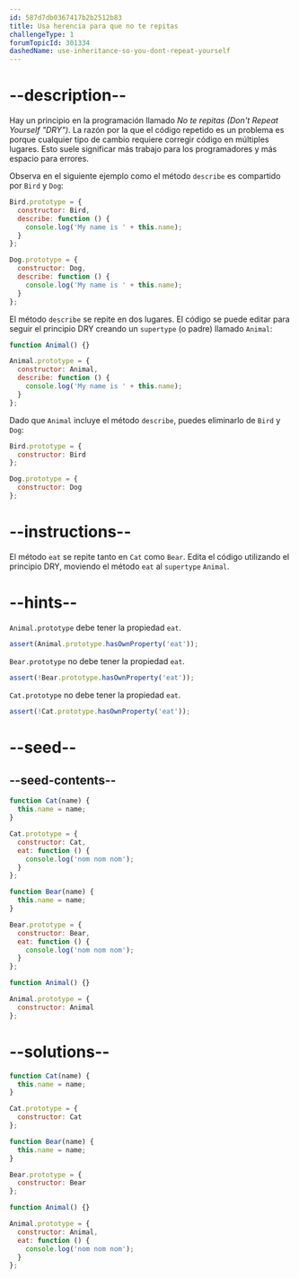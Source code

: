 ```yaml
---
id: 587d7db0367417b2b2512b83
title: Usa herencia para que no te repitas
challengeType: 1
forumTopicId: 301334
dashedName: use-inheritance-so-you-dont-repeat-yourself
---
```


# --description--

Hay un principio en la programación llamado <dfn>No te repitas (Don't Repeat Yourself "DRY")</dfn>. La razón por la que el código repetido es un problema es porque cualquier tipo de cambio requiere corregir código en múltiples lugares. Esto suele significar más trabajo para los programadores y más espacio para errores.

Observa en el siguiente ejemplo como el método `describe` es compartido por `Bird` y `Dog`:

```js
Bird.prototype = {
  constructor: Bird,
  describe: function () {
    console.log('My name is ' + this.name);
  }
};

Dog.prototype = {
  constructor: Dog,
  describe: function () {
    console.log('My name is ' + this.name);
  }
};
```

El método `describe` se repite en dos lugares. El código se puede editar para seguir el principio DRY creando un `supertype` (o padre) llamado `Animal`:

```js
function Animal() {}

Animal.prototype = {
  constructor: Animal,
  describe: function () {
    console.log('My name is ' + this.name);
  }
};
```

Dado que `Animal` incluye el método `describe`, puedes eliminarlo de `Bird` y `Dog`:

```js
Bird.prototype = {
  constructor: Bird
};

Dog.prototype = {
  constructor: Dog
};
```

# --instructions--

El método `eat` se repite tanto en `Cat` como `Bear`. Edita el código utilizando el principio DRY, moviendo el método `eat` al `supertype` `Animal`.

# --hints--

`Animal.prototype` debe tener la propiedad `eat`.

```js
assert(Animal.prototype.hasOwnProperty('eat'));
```

`Bear.prototype` no debe tener la propiedad `eat`.

```js
assert(!Bear.prototype.hasOwnProperty('eat'));
```

`Cat.prototype` no debe tener la propiedad `eat`.

```js
assert(!Cat.prototype.hasOwnProperty('eat'));
```

# --seed--

## --seed-contents--

```js
function Cat(name) {
  this.name = name;
}

Cat.prototype = {
  constructor: Cat,
  eat: function () {
    console.log('nom nom nom');
  }
};

function Bear(name) {
  this.name = name;
}

Bear.prototype = {
  constructor: Bear,
  eat: function () {
    console.log('nom nom nom');
  }
};

function Animal() {}

Animal.prototype = {
  constructor: Animal
};
```

# --solutions--

```js
function Cat(name) {
  this.name = name;
}

Cat.prototype = {
  constructor: Cat
};

function Bear(name) {
  this.name = name;
}

Bear.prototype = {
  constructor: Bear
};

function Animal() {}

Animal.prototype = {
  constructor: Animal,
  eat: function () {
    console.log('nom nom nom');
  }
};
```
